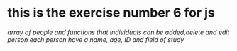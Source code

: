 # this is the exercise number 6 for js 

*array of people and functions that individuals can be added,delete and edit person*
*each person have a name, age, ID and field of study*